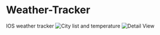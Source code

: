 # Weather-Tracker
IOS weather tracker 
![City list and temperature](https://www.ruchirabandara.com/images/WeatherIOS2.png)
![Detail View](https://www.ruchirabandara.com/images/WeatheIOS1.png)


